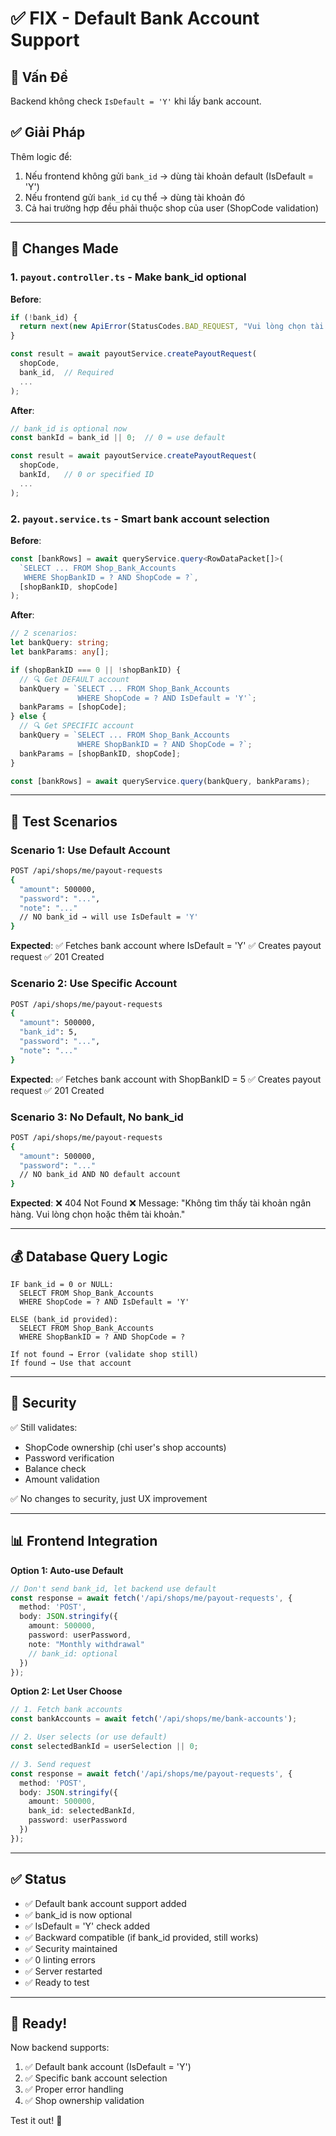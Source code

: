 # ✅ FIX - Default Bank Account Support

## 🔴 Vấn Đề

Backend không check `IsDefault = 'Y'` khi lấy bank account.

## ✅ Giải Pháp

Thêm logic để:
1. Nếu frontend không gửi `bank_id` → dùng tài khoản default (IsDefault = 'Y')
2. Nếu frontend gửi `bank_id` cụ thể → dùng tài khoản đó
3. Cả hai trường hợp đều phải thuộc shop của user (ShopCode validation)

---

## 📝 Changes Made

### 1. `payout.controller.ts` - Make bank_id optional

**Before**:
```typescript
if (!bank_id) {
  return next(new ApiError(StatusCodes.BAD_REQUEST, "Vui lòng chọn tài khoản ngân hàng"));
}

const result = await payoutService.createPayoutRequest(
  shopCode,
  bank_id,  // Required
  ...
);
```

**After**:
```typescript
// bank_id is optional now
const bankId = bank_id || 0;  // 0 = use default

const result = await payoutService.createPayoutRequest(
  shopCode,
  bankId,   // 0 or specified ID
  ...
);
```

### 2. `payout.service.ts` - Smart bank account selection

**Before**:
```typescript
const [bankRows] = await queryService.query<RowDataPacket[]>(
  `SELECT ... FROM Shop_Bank_Accounts 
   WHERE ShopBankID = ? AND ShopCode = ?`,
  [shopBankID, shopCode]
);
```

**After**:
```typescript
// 2 scenarios:
let bankQuery: string;
let bankParams: any[];

if (shopBankID === 0 || !shopBankID) {
  // 🔍 Get DEFAULT account
  bankQuery = `SELECT ... FROM Shop_Bank_Accounts 
               WHERE ShopCode = ? AND IsDefault = 'Y'`;
  bankParams = [shopCode];
} else {
  // 🔍 Get SPECIFIC account
  bankQuery = `SELECT ... FROM Shop_Bank_Accounts 
               WHERE ShopBankID = ? AND ShopCode = ?`;
  bankParams = [shopBankID, shopCode];
}

const [bankRows] = await queryService.query(bankQuery, bankParams);
```

---

## 🧪 Test Scenarios

### Scenario 1: Use Default Account
```bash
POST /api/shops/me/payout-requests
{
  "amount": 500000,
  "password": "...",
  "note": "..."
  // NO bank_id → will use IsDefault = 'Y'
}
```

**Expected**:
✅ Fetches bank account where IsDefault = 'Y'
✅ Creates payout request
✅ 201 Created

### Scenario 2: Use Specific Account
```bash
POST /api/shops/me/payout-requests
{
  "amount": 500000,
  "bank_id": 5,
  "password": "...",
  "note": "..."
}
```

**Expected**:
✅ Fetches bank account with ShopBankID = 5
✅ Creates payout request
✅ 201 Created

### Scenario 3: No Default, No bank_id
```bash
POST /api/shops/me/payout-requests
{
  "amount": 500000,
  "password": "..."
  // NO bank_id AND NO default account
}
```

**Expected**:
❌ 404 Not Found
❌ Message: "Không tìm thấy tài khoản ngân hàng. Vui lòng chọn hoặc thêm tài khoản."

---

## 💰 Database Query Logic

```
IF bank_id = 0 or NULL:
  SELECT FROM Shop_Bank_Accounts 
  WHERE ShopCode = ? AND IsDefault = 'Y'
  
ELSE (bank_id provided):
  SELECT FROM Shop_Bank_Accounts 
  WHERE ShopBankID = ? AND ShopCode = ?

If not found → Error (validate shop still)
If found → Use that account
```

---

## 🔐 Security

✅ Still validates:
- ShopCode ownership (chỉ user's shop accounts)
- Password verification
- Balance check
- Amount validation

✅ No changes to security, just UX improvement

---

## 📊 Frontend Integration

**Option 1: Auto-use Default**
```typescript
// Don't send bank_id, let backend use default
const response = await fetch('/api/shops/me/payout-requests', {
  method: 'POST',
  body: JSON.stringify({
    amount: 500000,
    password: userPassword,
    note: "Monthly withdrawal"
    // bank_id: optional
  })
});
```

**Option 2: Let User Choose**
```typescript
// 1. Fetch bank accounts
const bankAccounts = await fetch('/api/shops/me/bank-accounts');

// 2. User selects (or use default)
const selectedBankId = userSelection || 0;

// 3. Send request
const response = await fetch('/api/shops/me/payout-requests', {
  method: 'POST',
  body: JSON.stringify({
    amount: 500000,
    bank_id: selectedBankId,
    password: userPassword
  })
});
```

---

## ✅ Status

- ✅ Default bank account support added
- ✅ bank_id is now optional
- ✅ IsDefault = 'Y' check added
- ✅ Backward compatible (if bank_id provided, still works)
- ✅ Security maintained
- ✅ 0 linting errors
- ✅ Server restarted
- ✅ Ready to test

---

## 🚀 Ready!

Now backend supports:
1. ✅ Default bank account (IsDefault = 'Y')
2. ✅ Specific bank account selection
3. ✅ Proper error handling
4. ✅ Shop ownership validation

Test it out! 🎉

